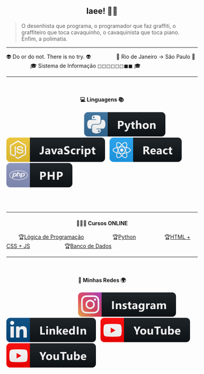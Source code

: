 <h2 align="center">Iaee! 🖖🏾</h2> 

>O desenhista que programa, o programador que faz graffiti, o graffiteiro que toca cavaquinho, o cavaquinista que toca piano. </br>Enfim, a polimatia.

<hr/>
👽 Do or do not. There is no try. 👽 &nbsp; &nbsp; &nbsp; &nbsp; &nbsp; &nbsp; &nbsp; &nbsp; 📌 Rio de Janeiro → São Paulo 📌 &nbsp; &nbsp; &nbsp; &nbsp; &nbsp; &nbsp; &nbsp; &nbsp; 🎓 Sistema de Informação ◻◻◻◻◻◻◼◼ 🎓
<hr/>
<br/>

<h4 align="center"> 💻 Linguagens 📚 </h4>

&nbsp; &nbsp;  &nbsp;  &nbsp;  &nbsp;  &nbsp;  &nbsp;  &nbsp;  &nbsp;  &nbsp;  &nbsp;  &nbsp;  &nbsp;  &nbsp;  &nbsp;  &nbsp;  &nbsp;  &nbsp;  &nbsp;  &nbsp;  &nbsp;  &nbsp;  &nbsp;  &nbsp;  &nbsp;  &nbsp; ![python](https://github.com/MikeCodesDotNET/ColoredBadges/raw/master/svg/dev/languages/python.svg) &nbsp; ![js](https://github.com/MikeCodesDotNET/ColoredBadges/raw/master/svg/dev/languages/js.svg) &nbsp; ![react](https://github.com/MikeCodesDotNET/ColoredBadges/raw/master/svg/dev/frameworks/react.svg) &nbsp; ![php](https://github.com/MikeCodesDotNET/ColoredBadges/raw/master/svg/dev/languages/php.svg) 

<br/>
<br/>
<hr/>

<h4 align="center"> 👨🏾‍🏫 Cursos ONLINE</h4>
&nbsp; &nbsp; &nbsp; &nbsp; 
🏆<a href="https://www.superprof.com.br/logica-programacao-tudo-voce-precisa-saber-para-ser-bom-desenvolvedor.html">Lógica de Programação</a> &nbsp; &nbsp; &nbsp; &nbsp; &nbsp; &nbsp;  &nbsp; &nbsp; &nbsp; 
🏆<a href="https://www.superprof.com.br/aprenda-python-maneira-correta-com-exercicios-fixacao-bonus-sobre-games.html">Python</a> &nbsp; &nbsp; &nbsp; &nbsp; &nbsp; &nbsp; &nbsp; &nbsp; &nbsp; 
🏆<a href="https://www.superprof.com.br/html-css-javascript-isso-mesmo-tudo-curso-para-inciantes-intermediarios.html">HTML + CSS + JS</a> &nbsp; &nbsp; &nbsp; &nbsp; &nbsp; &nbsp; &nbsp; &nbsp; &nbsp; &nbsp; &nbsp;    
🏆<a href="https://www.superprof.com.br/aulas-banco-dados-com-linguagem-sql-zero-para-iniciantes.html">Banco de Dados</a>

<hr/>
<br/>

<h4 align="center"> 📱 Minhas Redes 🌍</h4>

&nbsp; &nbsp;  &nbsp;  &nbsp;  &nbsp;  &nbsp;  &nbsp;  &nbsp;  &nbsp;  &nbsp;  &nbsp;  &nbsp;  &nbsp;  &nbsp;  &nbsp;  &nbsp;  &nbsp;  &nbsp;  &nbsp;  &nbsp;  &nbsp;  &nbsp;  &nbsp;  &nbsp; [![instagram](https://github.com/MikeCodesDotNET/ColoredBadges/raw/master/svg/social/instagram.svg)](https://instagram.com/ebony.programador/) &nbsp; [![linkedin](https://github.com/MikeCodesDotNET/ColoredBadges/raw/master/svg/social/linkedin.svg)](https://www.linkedin.com/in/leonardo-alves-7b5aa5152/) &nbsp; [![youtube](https://github.com/MikeCodesDotNET/ColoredBadges/raw/master/svg/streaming/youtube.svg)](https://www.youtube.com/channel/UC8fRZfYGd21_D8DwuEcFuHw) &nbsp; [ ![youtube](https://github.com/MikeCodesDotNET/ColoredBadges/raw/master/svg/streaming/youtube.svg)](https://www.youtube.com/channel/UCgMsaDIka3GpY3GSKSnUNZg)


